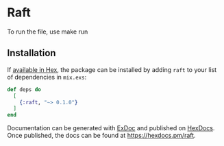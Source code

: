 # Raft

To run the file, use make run

## Installation

If [available in Hex](https://hex.pm/docs/publish), the package can be installed
by adding `raft` to your list of dependencies in `mix.exs`:

```elixir
def deps do
  [
    {:raft, "~> 0.1.0"}
  ]
end
```

Documentation can be generated with [ExDoc](https://github.com/elixir-lang/ex_doc)
and published on [HexDocs](https://hexdocs.pm). Once published, the docs can
be found at <https://hexdocs.pm/raft>.

